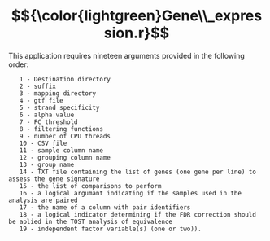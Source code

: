 # $${\color{lightgreen}Gene\\_expression.r}$$



This application requires nineteen arguments provided in the following order:

       1 - Destination directory
       2 - suffix
       3 - mapping directory
       4 - gtf file
       5 - strand specificity
       6 - alpha value
       7 - FC threshold
       8 - filtering functions
       9 - number of CPU threads
       10 - CSV file
       11 - sample column name
       12 - grouping column name 
       13 - group name
       14 - TXT file containing the list of genes (one gene per line) to assess the gene signature
       15 - the list of comparisons to perform
       16 - a logical argumant indicating if the samples used in the analysis are paired
       17 - the name of a column with pair identifiers
       18 - a logical indicator determining if the FDR correction should be aplied in the TOST analysis of equivalence
       19 - independent factor variable(s) (one or two)).
